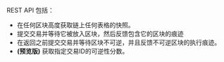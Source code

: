 REST API 包括：

* 在任何区块高度获取链上任何表格的快照。
* 提交交易并等待它被放入区块，然后反馈包含它的区块的痕迹
* 在返回之前提交交易并等待区块不可逆，并且反馈不可逆区块的执行痕迹。
* **(预览版)** 获取指定交易ID的可逆性分数。
